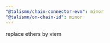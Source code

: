 ```yaml
---
"@talismn/chain-connector-evm": minor
"@talismn/on-chain-id": minor
---
```


replace ethers by viem
